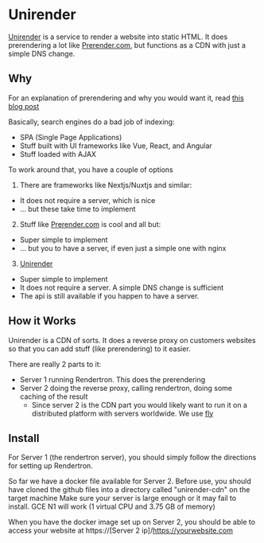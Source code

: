 # Unirender
[Unirender](https://unirender.io) is a service to render a website into static HTML. It does prerendering a lot like [Prerender.com](https://prerender.com), but functions as a CDN with just a simple DNS change.

## Why

For an explanation of prerendering and why you would want it, read [this blog post](https://blog.unirender.io/content/about-server-side-rendering)

Basically, search engines do a bad job of indexing:
* SPA (Single Page Applications)
* Stuff built with UI frameworks like Vue, React, and Angular 
* Stuff loaded with AJAX

To work around that, you have a couple of options
1. There are frameworks like Nextjs/Nuxtjs and similar:
* It does not require a server, which is nice
* ... but these take time to implement


2. Stuff like [Prerender.com](https://prerender.com) is cool and all but:
* Super simple to implement
* ... but you to have a server, if even just a simple one with nginx

3. [Unirender](https://unirender.com)
* Super simple to implement
* It does not require a server. A simple DNS change is sufficient
* The api is still available if you happen to have a server. 

## How it Works

Unirender is a CDN of sorts. It does a reverse proxy on customers websites so that you can add stuff (like prerendering) to it easier. 

There are really 2 parts to it: 
* Server 1 running Rendertron. This does the prerendering
* Server 2 doing the reverse proxy, calling rendertron, doing some caching of the result
  * Since server 2 is the CDN part you would likely want to run it on a distributed platform with servers worldwide. We use [fly](https://fly.io)


## Install

For Server 1 (the rendertron server), you should simply follow the directions for setting up Rendertron. 

So far we have a docker file available for Server 2.
Before use, you should have cloned the github files into a directory called "unirender-cdn" on the target machine
Make sure your server is large enough or it may fail to install. GCE N1 will work (1 virtual CPU and 3.75 GB of memory)

When you have the docker image set up on Server 2, you should be able to access your website at https://[Server 2 ip]/https://yourwebsite.com
